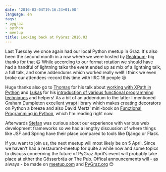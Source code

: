 ```yaml
---
date: '2016-03-04T19:16:23+01:00'
language: en
tags:
- pygraz
- python
- meetup
title: Looking back at PyGraz 2016.03
---
```


Last Tuesday we once again had our local Python meetup in Graz. It's also been
the second month in a row where we were hosted by [Realraum][]; big thanks for
that 😃 While according to our format rotation we should have had a handful of
lightning talks the event ended up as mix of a lightning talk, a full talk, and
some addendums which worked really well! I think we even broke our
attendees-record this time with IIRC 16 people 😃

Huge thanks also go to [Thomas][] for his talk about
[working with XPath in Python][xpath] and [Lukas][] for his
[introduction of various functional programming techniques][func] and helpers!
As a bit of an addendum to the latter I mentioned Graham Dumpleton excellent
[wrapt][] library which makes creating decorators on Python a breeze and also
David Mertz' mini-book on [Functional Programming in Python][], which I'm
reading right now.

Afterwards [Stefan][] was curious about our experience with various web
development frameworks so we had a lengthy discussion of where things like JSF
and Spring have their place compared to tools like Django or Flask.

If you want to join us, the next meetup will most likely be on 5 April. Since we
haven't had a restaurant-meetup for quite a while now and some topics to discuss
concerning the future of PyGraz April's event will probably take place at either
the Gösserbräu or The Pub. Offical announcements will - as always - be made on
[meetup.com][] and [PyGraz.org][] 😊

[xpath]: https://pygraz.org/meetups/sessions/51/
[func]: https://pygraz.org/meetups/sessions/49/
[thomas]: http://www.roskakori.at/
[lukas]: http://lukas-prokop.at/
[stefan]: http://stefan.2904.cc/
[functional programming in python]: http://www.oreilly.com/programming/free/functional-programming-python.csp
[pygraz.org]: https://pygraz.org
[realraum]: https://wp.realraum.at/
[meetup.com]: http://www.meetup.com/PyGRAZ/
[wrapt]: https://github.com/GrahamDumpleton/wrapt
